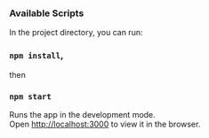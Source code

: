 ### Available Scripts

In the project directory, you can run:

### `npm install`,

then

### `npm start`

Runs the app in the development mode.<br />
Open [http://localhost:3000](http://localhost:3000) to view it in the browser.

